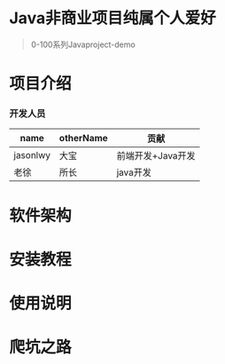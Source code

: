 # Java非商业项目纯属个人爱好
> 0-100系列Javaproject-demo
# 项目介绍
### 开发人员
| name |otherName | 贡献 |
| ------ | ------ | ------ |
| jasonlwy | 大宝 | 前端开发+Java开发 |
| 老徐 | 所长 | java开发 |
# 软件架构

# 安装教程

# 使用说明

# 爬坑之路
